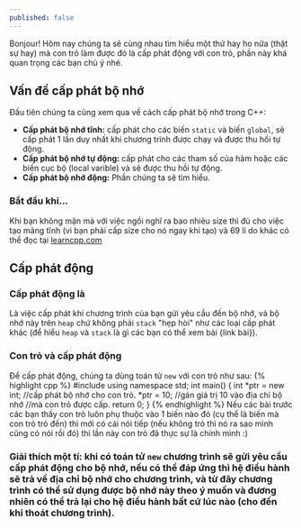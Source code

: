 ```yaml
---
published: false
---
```

Bonjour! Hôm nay chúng ta sẽ cùng nhau tìm hiểu một thứ hay ho nữa (thật sự hay) mà con trỏ làm được đó là cấp phát động với con trỏ, phần này khá quan trọng các bạn chú ý nhé.
## Vấn đề cấp phát bộ nhớ
Đầu tiên chúng ta cùng xem qua về cách cấp phát bộ nhớ trong C++:
 - **Cấp phát bộ nhớ tĩnh:** cấp phát cho các biến ``static`` và biến ``global``, sẽ cấp phát 1 lần duy nhất khi chương trình được chạy và được thu hồi tự động.
 - **Cấp phát bộ nhớ tự động:** cấp phát cho các tham số của hàm hoặc các biến cục bộ (local varible) và sẽ được thu hồi tự động.
 - **Cấp phát bộ nhớ động:** Phần chúng ta sẽ tìm hiểu.

### Bắt đầu khi...
Khi bạn không mặn mà với việc ngồi nghĩ ra bao nhiêu size thì đủ cho việc tạo mảng tĩnh (vì bạn phải cấp size cho nó ngay khi tạo) và 69 lí do khác có thể đọc tại [learncpp.com](https://www.learncpp.com/cpp-tutorial/69-dynamic-memory-allocation-with-new-and-delete/)
## Cấp phát động
### Cấp phát động là
Là việc cấp phát khi chương trình của bạn gửi yêu cầu đến bộ nhớ, và bộ nhớ này trên ``heap`` chứ không phải ``stack`` "hẹp hòi" như các loại cấp phát khác (để hiểu ``heap`` và ``stack`` là gì các bạn có thể xem bài {link bài}).
### Con trỏ và cấp phát động
Để cấp phát động, chúng ta dùng toán tử ``new`` với con trỏ như sau:
{% highlight cpp %}
	#include <iostream>
  	using namespace std;
  	int main()
  	{
  		int *ptr = new int; //cấp phát bộ nhớ cho con trỏ.
  		*ptr = 10;		  //gán giá trị 10 vào địa chỉ bộ nhớ 
  							//mà con trỏ được cấp. 
  		return 0;
  	}
{% endhighlight %}
Nếu các bài trước các bạn thấy con trỏ luôn phụ thuộc vào 1 biến nào đó (cụ thể là biến mà con trỏ trỏ đến) thì mới có cái nói tiếp (nếu không trỏ thì nó ra sao mình cũng có nói rồi đó) thì lần này con trỏ đã thực sự là chính mình :)

### Giải thích một tí: khi có toán tử ``new`` chương trình sẽ gửi yêu cầu cấp phát động cho bộ nhớ, nếu có thể đáp ứng thì hệ điều hành sẽ trả về địa chỉ bộ nhớ cho chương trình, và từ đây chương trình có thể sử dụng được bộ nhớ này theo ý muốn và đương nhiên có thể trả lại cho hệ điều hành bất cứ lúc nào (cho đến khi thoát chương trình).